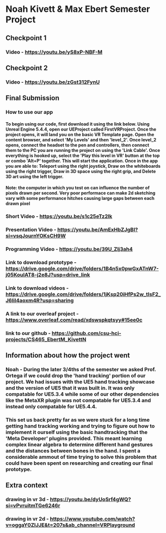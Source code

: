 # Noah Kivett & Max Ebert Semester Project

## Checkpoint 1

### Video - https://youtu.be/yS8xP-NBF-M

## Checkpoint 2

### Video - https://youtu.be/zGst312FynU

## Final Submission

### How to use our app

#### To begin using our code, first download it using the link below. Using Unreal Engine 5.4.4, open our UEProject called FirstVRProject. Once the project opens, it will land you on the basic VR Template page. Open the content browser, and select 'My Levels' and then 'level_2'. Once level_2 opens, connect the headset to the pen and controllers, then connect them to the PC you are running the project on using the 'Link Cable'. Once everything is hooked up, select the 'Play this level in VR' button at the top or combo 'Alt+P' together. This will start the application. Once in the app you are able to: Teleport using the right joystick, Draw on the whiteboards using the right trigger, Draw in 3D space using the right grip, and Delete 3D art using the left trigger.

#### Note: the computer in which you test on can influence the number of pixels drawn per second. Very poor performace can make 2d sketching vary with some performance hitches causing large gaps between each drawn pixel

### Short Video - https://youtu.be/s1c25eTz2lk

### Presentation Video - https://youtu.be/AmExHbZJgBI?si=vsqJournYOKsCH9W

### Programming Video - https://youtu.be/39U_Zlj3ah4

### Link to download prototype - https://drive.google.com/drive/folders/1B4n5x0pwGxATnW7-j05KoulAT8-j2e8J?usp=drive_link

### Link to download videos - https://drive.google.com/drive/folders/1jKsp20iHfPs2w_tIsF2_J6IiI4aoxm4R?usp=sharing

### A link to our overleaf project - https://www.overleaf.com/read/xdswspkqtsyy#15ee0c

### link to our github - https://github.com/csu-hci-projects/CS465_EbertM_KivettN

## Information about how the project went

### Noah - During the later 3/4ths of the semester we asked Prof. Ortega if we could drop the 'hand tracking' portion of our project. We had issues with the UE5 hand tracking showcase and the version of UE5 that it was built in. It was only compatable for UE5.3.4 while some of our other dependencies like the MetaXR plugin was not compatable for UE5.3.4 and instead only compatable for UE5.4.4.
### This set us back pretty far as we were stuck for a long time getting hand tracking working and trying to figure out how to implement it ourself using the basic handtracking that the 'Meta Developer' plugins provided. This meant learning complex linear algebra to determine different hand gestures and the distances between bones in the hand. I spent a considerable ammout of time trying to solve this problem that could have been spent on researching and creating our final prototype.

## Extra context

### drawing in vr 3d - https://youtu.be/dyUoSrf4gWQ?si=vPvruitmTGe6246r

### drawing in vr 2d - https://www.youtube.com/watch?v=oggaY0ZlJJE&t=207s&ab_channel=VRPlayground

